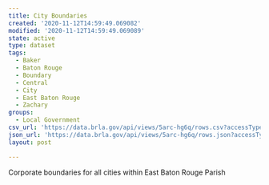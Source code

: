 ```yaml
---
title: City Boundaries
created: '2020-11-12T14:59:49.069082'
modified: '2020-11-12T14:59:49.069089'
state: active
type: dataset
tags:
  - Baker
  - Baton Rouge
  - Boundary
  - Central
  - City
  - East Baton Rouge
  - Zachary
groups:
  - Local Government
csv_url: 'https://data.brla.gov/api/views/5arc-hg6q/rows.csv?accessType=DOWNLOAD'
json_url: 'https://data.brla.gov/api/views/5arc-hg6q/rows.json?accessType=DOWNLOAD'
layout: post

---
```

Corporate boundaries for all cities within East Baton Rouge Parish
